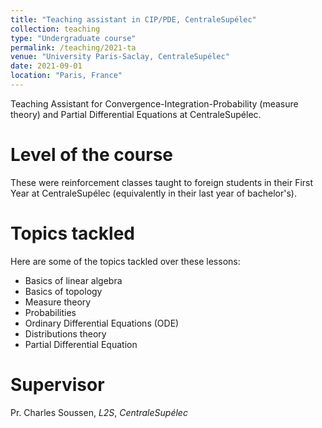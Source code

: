 ```yaml
---
title: "Teaching assistant in CIP/PDE, CentraleSupélec"
collection: teaching
type: "Undergraduate course"
permalink: /teaching/2021-ta
venue: "University Paris-Saclay, CentraleSupélec"
date: 2021-09-01
location: "Paris, France"
---
```


Teaching Assistant for Convergence-Integration-Probability (measure theory) and Partial
Differential Equations at CentraleSupélec.

Level of the course
======
These were reinforcement classes taught to foreign students in their First Year
at CentraleSupélec (equivalently in their last year of bachelor's).

Topics tackled
======
Here are some of the topics tackled over these lessons:
- Basics of linear algebra
- Basics of topology
- Measure theory
- Probabilities
- Ordinary Differential Equations (ODE)
- Distributions theory
- Partial Differential Equation

Supervisor
======
Pr. Charles Soussen, *L2S*, *CentraleSupélec*